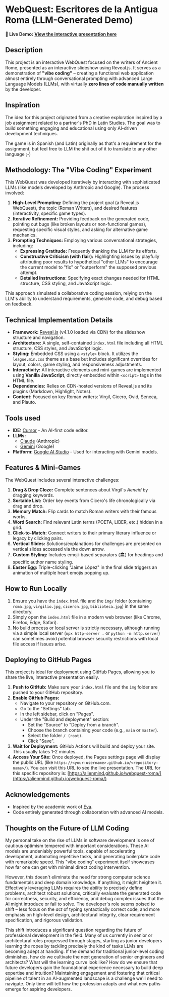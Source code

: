 # WebQuest: Escritores de la Antigua Roma (LLM-Generated Demo)

**🚀 Live Demo:** [**View the interactive presentation here**](https://alienmind.github.io/webquest-roma/)

## Description

This project is an interactive WebQuest focused on the writers of Ancient Rome, presented as an interactive slideshow using Reveal.js. It serves as a demonstration of **"vibe coding"** – creating a functional web application almost entirely through conversational prompting with advanced Large Language Models (LLMs), with virtually **zero lines of code manually written** by the developer.

## Inspiration

The idea for this project originated from a creative exploration inspired by a job assignment related to a partner's PhD in Latin Studies. The goal was to build something engaging and educational using only AI-driven development techniques.

The game is in Spanish (and Latin) originally as that's a requirement for the assignment, but feel free to LLM the shit out of it to translate to any other language ;-)

## Methodology: The "Vibe Coding" Experiment

This WebQuest was developed iteratively by interacting with sophisticated LLMs (like models developed by Anthropic and Google). The process involved:

1.  **High-Level Prompting:** Defining the project goal (a Reveal.js WebQuest), the topic (Roman Writers), and desired features (interactivity, specific game types).
2.  **Iterative Refinement:** Providing feedback on the generated code, pointing out bugs (like broken layouts or non-functional games), requesting specific visual styles, and asking for alternative game mechanics.
3.  **Prompting Techniques:** Employing various conversational strategies, including:
    *   **Expressing Gratitude:** Frequently thanking the LLM for its efforts.
    *   **Constructive Criticism (with flair):** Highlighting issues by playfully attributing poor results to hypothetical "other LLMs" to encourage the current model to "fix" or "outperform" the supposed previous attempt.
    *   **Detailed Instructions:** Specifying exact changes needed for HTML structure, CSS styling, and JavaScript logic.

This approach simulated a collaborative coding session, relying on the LLM's ability to understand requirements, generate code, and debug based on feedback.

## Technical Implementation Details

*   **Framework:** [Reveal.js](https://revealjs.com/) (v4.1.0 loaded via CDN) for the slideshow structure and navigation.
*   **Architecture:** A single, self-contained `index.html` file including all HTML structure, CSS styles, and JavaScript logic.
*   **Styling:** Embedded CSS using a `<style>` block. It utilizes the `league.min.css` theme as a base but includes significant overrides for layout, colors, game styling, and responsiveness adjustments.
*   **Interactivity:** All interactive elements and mini-games are implemented using **Vanilla JavaScript**, directly embedded within `<script>` tags in the HTML file.
*   **Dependencies:** Relies on CDN-hosted versions of Reveal.js and its plugins (Markdown, Highlight, Notes).
*   **Content:** Focused on key Roman writers: Virgil, Cicero, Ovid, Seneca, and Plauto.

## Tools used

*   **IDE:** [Cursor](https://cursor.sh/) - An AI-first code editor.
*   **LLMs:**
    *   [Claude](https://claude.ai/) (Anthropic)
    *   [Gemini](https://deepmind.google/technologies/gemini/) (Google)
*   **Platform:** [Google AI Studio](https://aistudio.google.com/) - Used for interacting with Gemini models.

## Features & Mini-Games

The WebQuest includes several interactive challenges:

1.  **Drag & Drop Cloze:** Complete sentences about Virgil's *Aeneid* by dragging keywords.
2.  **Sortable List:** Order key events from Cicero's life chronologically via drag and drop.
3.  **Memory Match:** Flip cards to match Roman writers with their famous works.
4.  **Word Search:** Find relevant Latin terms (POETA, LIBER, etc.) hidden in a grid.
5.  **Click-to-Match:** Connect writers to their primary literary influence or legacy by clicking pairs.
6.  **Vertical Slides:** Solutions/explanations for challenges are presented on vertical slides accessed via the down arrow.
7.  **Custom Styling:** Includes emoji-based separators (🏛️) for headings and specific author name styling.
8.  **Easter Egg:** Triple-clicking "Jaime López" in the final slide triggers an animation of multiple heart emojis popping up.

## How to Run Locally

1.  Ensure you have the `index.html` file and the `img/` folder (containing `roma.jpg`, `virgilio.jpg`, `ciceron.jpg`, `biblioteca.jpg`) in the same directory.
2.  Simply open the `index.html` file in a modern web browser (like Chrome, Firefox, Edge, Safari).
3.  No build process or local server is strictly necessary, although running via a simple local server (`npx http-server .` or `python -m http.server`) can sometimes avoid potential browser security restrictions with local file access if issues arise.

## Deploying to GitHub Pages

This project is ideal for deployment using GitHub Pages, allowing you to share the live, interactive presentation easily.

1.  **Push to GitHub:** Make sure your `index.html` file and the `img` folder are pushed to your GitHub repository.
2.  **Enable GitHub Pages:**
    *   Navigate to your repository on GitHub.com.
    *   Go to the "Settings" tab.
    *   In the left sidebar, click on "Pages".
    *   Under the "Build and deployment" section:
        *   Set the "Source" to "Deploy from a branch".
        *   Choose the branch containing your code (e.g., `main` or `master`).
        *   Select the folder `/ (root)`.
        *   Click "Save".
3.  **Wait for Deployment:** GitHub Actions will build and deploy your site. This usually takes 1-2 minutes.
4.  **Access Your Site:** Once deployed, the Pages settings page will display the public URL (like `https://<your-username>.github.io/<repository-name>/`). You can visit this URL to see the live presentation. The URL for this specific repository is: [https://alienmind.github.io/webquest-roma/](https://alienmind.github.io/webquest-roma/)

## Acknowledgements

*   Inspired by the academic work of <a href="mailto:abrenoite@gmail.com">Eva</a>.
*   Code entirely generated through collaboration with advanced AI models.

## Thoughts on the Future of LLM Coding

My personal take on the rise of LLMs in software development is one of cautious optimism tempered with important considerations. These AI models are undeniably powerful tools, capable of accelerating development, automating repetitive tasks, and generating boilerplate code with remarkable speed. This "vibe coding" experiment itself showcases how far one can get with minimal direct coding intervention.

However, this doesn't eliminate the need for strong computer science fundamentals and deep domain knowledge. If anything, it might heighten it. Effectively leveraging LLMs requires the ability to precisely define problems, architect robust solutions, critically evaluate the generated code for correctness, security, and efficiency, and debug complex issues that the AI might introduce or fail to solve. The developer's role seems poised to shift – less focus on the *act* of typing syntactically correct code, and more emphasis on high-level design, architectural integrity, clear requirement specification, and rigorous validation.

This shift introduces a significant question regarding the future of professional development in the field. Many of us currently in senior or architectural roles progressed through stages, starting as junior developers learning the ropes by tackling precisely the kind of tasks LLMs are becoming adept at handling. If the demand for traditional junior-level coding diminishes, how do we cultivate the next generation of senior engineers and architects? What will the learning curve look like? How do we ensure that future developers gain the foundational experience necessary to build deep expertise and intuition? Maintaining engagement and fostering that critical pipeline of talent in an AI-augmented landscape is a challenge we'll need to navigate. Only time will tell how the profession adapts and what new paths emerge for aspiring developers.